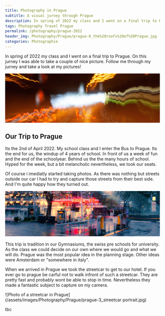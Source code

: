 ```yaml
---
title: Photography in Prague
subtitle: A visual jurney through Prague
description: In spring of 2022 my class and I went on a final trip to Prague. On this jurney I was able to take a couple of nice picture. Follow me through my jurney and take a look at my pictures!
tags: Photography Travel Prague
permalink: /photography/prague-2022
header_img: Photography/Prague/prague-0_the%20roofs%20of%20Prague.jpg
categories: Photographie
---
```

In spring of 2022 my class and I went on a final trip to Prague. On this jurney I was able to take a couple of nice picture. Follow me through my jurney and take a look at my pictures!

![Stylized Photo from the view of a Bus onto the Highway](/assets/images/Photography/Prague/Prague-1_getting%20there.jpg)
## Our Trip to Prague
Its the 2nd of April 2022. My school class and I enter the Bus to Prague. Its the end for us, the windup of 4 years of school. In front of us a week of fun and the end of the schoolyear. Behind us the the many hours of school. Hyped for the week, but a bit melancholic nevertheless, we took our seats.

Of course i imediatly started taking photos. As there was nothing but streets outside our car I had to try and capture those streets from their best side. And I'm quite happy how they turned out.

![Stylized Photo of a Zürich car parking](/assets/images/Photography/Prague/prague-2_car%20parking.jpg)

This trip is tradition in our Gymnasiums, the swiss pre schools for university. As the class we could decide on our own where we would go and what we will do. Prague was the most popular idea in the planning stage. Other ideas were Amsterdam or "somewhere in italy".

When we arrived in Prague we took the streetcar to get to our hotel. If you ever go to prague be carful not to walk infront of such a streetcar. They are pretty fast and probably wont be able to stop in time. Nevertheless they made a fantastic subject to capture on my camera.

![Photo of a streetcar in Prague](/assets/images/Photography/Prague/prague-3_streetcar portrait.jpg)

tbc